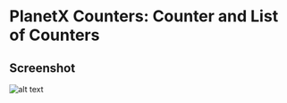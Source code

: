 PlanetX Counters: Counter and List of Counters
======

Screenshot
------
![alt text](https://raw.githubusercontent.com/PlanetXjs/planetxjs.github.io/master/assets/px-react-materialui-counters/PX_COUNTER_REDUX.gif)